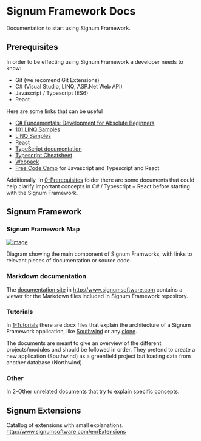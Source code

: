 # Signum Framework Docs
Documentation to start using Signum Framework. 

## Prerequisites

In order to be effecting using Signum Framework a developer needs to know: 

* Git (we recomend Git Extensions)
* C# (Visual Studio, LINQ, ASP.Net Web API)
* Javascript / Typescript (ES6)
* React

Here are some links that can be useful

* [C# Fundamentals: Development for Absolute Beginners](https://channel9.msdn.com/Series/C-Sharp-Fundamentals-Development-for-Absolute-Beginners)
* [101 LINQ Samples](https://code.msdn.microsoft.com/101-LINQ-Samples-3fb9811b)
* [LINQ Samples](https://linqsamples.com/linq-to-objects/projection/Select)
* [React](https://reactjs.org/docs/hello-world.html)
* [TypeScript documentation](http://www.typescriptlang.org/docs/home.html)
* [Typescript Cheatsheet](https://rmolinamir.github.io/typescript-cheatsheet/)
* [Webpack](https://webpack.js.org/)
* [Free Code Camp](https://www.freecodecamp.org/) for Javascript and Typescript and React 

Additionally, in [0-Prerequisites](https://github.com/signumsoftware/docs/tree/master/0-Prerequisites) folder there are some documents that could help clarify important concepts in C# / Typescript + React before starting with the Signum Framework.

## Signum Framework

### Signum Framework Map

[![image](https://raw.githubusercontent.com/signumsoftware/docs/master/Map.png)](https://www.draw.io/?lightbox=1&highlight=0000ff&edit=_blank&layers=1&nav=1#R7V1pc6NImv41jq3eCBEkyfnRLtu9teM6ulw9vfOpA0HKpksCNSAf%2Fes3k0uQmYgEcclW1Uy1QOLM572vC%2Fhx8%2FJraG8fPwcuWl8osvtyAa8vFAWoinJB%2Fie7r9keQ1fTPQ%2Bh52b79jvuvX9QtlPO9u48F0WVH8ZBsI69bXWnE%2Fg%2BcuLKPjsMg%2Bfqz1bBunrVrf2AmB33jr1m9%2F7hufFjthfI8v6L%2F0Hew2N2aVPLvljazs%2BHMNj52fUuFLhK%2FqRfb%2Bz8XNnvo0fbDZ5Lu%2BDNBfwYBkGcftq8fERr8nLz15Yed1vzbXHfIfJjkQN878ZGofzH7fbr091v7l%2BW%2Fg9cwOze4tf8fSAXv55sMwjjx%2BAh8O31zX7vVfLMiJxVxlv739wFwRbvBHjnXyiOX7O1tndxgHc9xpt19i168eL%2FI4dLAKjZ9n%2FId5KsK9n29Ut2%2FmTjtbTxDYXeBsUozPf5cfians5UzXwHOd9ClmQF5nv2Z0y2Xstb9DmjOAx%2Boo%2FBOgiTtwKt5A%2F%2Bhn3r2UJEwS50sndo%2FmOYN%2F%2F6j7V41Oz%2FrH%2BA6DH4voCKmcHbDh9QfOCXwLTSX5K1KF0kW9dfUYDvNXzFPwjR2o69pyqU7YwiHorfFYd%2BCzx824qck6%2BSgzmj3oUpV8%2BR3mt22B5cl2Fov5Z%2BtiU%2FiA5cCJp69UJQp9DKHKHKxx5hNRygqMahA%2FCH9DnzrdKr3%2B9KqIxPcdzF1bX0mk%2F2eodyzkHToO9eEtaGt5y1HUWek2DSDmN2d4muVoEf39obb02e527neK6Nz%2Fsx8KMgIVzyfUaUilalHFCmG1mytC5Us6drCyoluiZ0CGBrwl5563WJBFca%2BcsjzqvkL%2F7GtaPHhDGBoyhVmFB1IEinz3vJklPcY0mm5PuOJGdVhlUKUC28shnvShlY5Yzpi2CIm3NekzqvevC8NUyjNwoyGArCGH9CYcwQUoxe4iqN2GvvwScEhFFBkHZFjvOwOnCZfbHxXDcVcyjy%2FrGXyakIHDMeh8%2BrXV1o13jP2l6i9VWhBpSxmioCFZKzBClUTOoc5i34mdBLBUWZ%2BpQ9T0UFqSA1Owqvr2pYlUWHvWBU0bHQLyHHqrJgKGm6XP6jVS8QrFYRGgRVSo7xg4x5eOWowub9wEf5vluPPFDGfQv5EGyRn%2B4pfV%2BvvrQQEcBkAWnK5C%2B5wqO9JT9ardFLdivHMFxDlOMqhta3alQBUmvU5Hd%2BCDVVTDw%2FejG639rJG3nGVlV1%2FWuYSoEEWvZZt7cWYKXljXFjXps9rnjt6jLMppapQGhQGhrIjaOSgNRNjoQEqjzYCgooZOcVrFtBzRBcQVUeagWBJkCDOcNae%2F5PmuEyzJIInkMvbCb6XuGjyH0vFvWKhRU8elkL78xIKl3BB0pLeP%2F3%2BmrnrV2spR1FjtX1zaiwDU3p%2BXZ2A800XqbkbFcYxHipA6JhAq0fYlQAZb0DrFkxxFiAhAfA3mmRVc1%2FvG5R5ITeluDtQsEPLn9HtiOiq%2FNXjn234jo9DypVMJUWXpVZZtrMG8TXj6I5ADVm8Qq6LC%2BeMtTisWwUnwcmy6bbG%2FKu0n%2FxHukL0cIxwYTovJAM8%2BQsJOhnIX%2BPUPh1%2BRdxhCtywoRyeaevk5dOPj3EyXOle8hzV9ZH%2F3tHXM5XWBKiRX47l%2Fgn5Ba1%2Fff0iaKt7XNPRK6wiJJXnZxG2b6wZ%2FkcuN7KS8zP7Hz4ydJTVi%2BzDIWfgLqwRa6bLqmcfPVcejg%2FCDf2mr2vDx8fbR9Lc2x7hJide%2F7DL6UbTC9dvZ363eWXT9Y11TXI8jzGMQlnXJJlVW4fvPhxt5ScYEPeAUb2bhMFq%2FjZJsR0uwrtDXoOwp%2F483IdLAkC7IjQg3J7n%2FxYuvFjL%2FZQhPfs36vkROllD0taqwTljCl0lawMuRJrNsqkJk%2Bz0pM%2FxJeSu%2FrIyfE7L9HsQalc4xGkaDv905PGa%2BpVD4VicmQsj7r19tSNN0sE3oJz5%2FJ85DhO7j%2BmvMfNzuPCfYEB7vxk%2FBdtHNkHeXiz5yF7cc0xmd5DMm%2BNw99hXlEoCsn5fhSbNKecA%2BO%2Fs%2F8h67UObJdwIKLryE7wZIeenVzWI0xthXnfaQkEsgzSxhUQBRUX8FkUNIoCVaYCjBBywyAlwVCoeJMJhpwRTiMYCt5%2FeoIhz0UZXzB0irBDU6EiKRYoA0rggOxJOka%2FT1Zufb7zovikBFdyv5jNYC6DRRZtv6SSLHj2E%2FRiw%2BC05FeyHIICrExpZwHWbMtolKcC5gkM44is02URhZGdAPV1ZgzhWxhsiaOM0I9s%2B27qw8OAIw7nE6N%2B6k2LOTUUbUJGUMTv%2BmEEN5e3tzcHMw3bOC9UpULwqsxxXugT66hKlhoomBGXa4ZU4ltZ7asqjfu0NO1in5RWpKDx89H2qXGaXKSQZkmqsFN2XBMOjtBVtb511XHil9CCliQr1cxQqMmSbpYygPTqaUVjmvjklLBTxk1Tyy83GKxLEK0AtAGcTTjsQi5HYFc480c08Wc07FKsVe%2BYXUnOJEGzejLQF1Yn1LlElR6%2BznWzWSIXS21G4%2BJpK6zGJarwddO4vhPwIKJobcu6F8ruOfEeRp7bFOuqeZp2L67p5rPvh9KYLd7iFfazv4zIf1LO8F%2FJO8rWM7VNu72gQRf3l%2BZ7mkIzrtKDmF4Mp%2FTwzlkv1kGV32qcxBkFKKz0MEbUi6HO6gtj%2BG4FfLAVraSDvtCog5RqukClpgur34rSRf3urqJA2LeKcqzuYeYx6JbqQlunMjYXKSXHtDgRj3rNxoDih8%2FQ4VwWHY0%2BIu%2FF86vKCquVHCnwuykrNy9YirmF7E1VFS8RoI%2BYHNwEEBHWXdb4KwF30SR%2BIfJ2xbzCKbmehR4bvgSqpDWKPaBp04q93GU1VchS0jWLkjhqk03NL4dsK0mH8xCpotHM3Bx%2FC2kubbj3DeY3BfNujgQKc3aKXfbwbJJZY3CNYPZ%2BIlzQJ1%2BREOMuSmQHpqSkvDAtwMQyBrP5RMAkX%2BQiR8CqmpG42cNBTOaoU0YiTWUJe4xEuhoyXbUnQ8uiSlR0lSNx8t4AZYlDNyIYVOKoE0scpZUDd05yRdg0eqdy5f51swzWHc2CtyU8UjMkdfolUmKx9n4miSuvW3Ra4iFdVUHRMKU5MmfRYEAB0cCLTfcjGk43MDLHgMhnO3EoLO0op%2BiLIkMtTUX7kVI%2BURw%2FJS6HJE%2FlR3Afhx2Jf9AnoiMYMw0KtEmSMc%2BMqCZJpsqIuF6RvKtdxSsCJKCOqKZOFA%2BYi5q6DzQoY2Qm5OJpNm5%2FVdYpoEIomZoBVCX9t3MCgqFWzsukMgycKaNNa39NXb02Mq41ZTJc13DE4BTVsKQV6ix1sd8%2FLQJ%2F%2FZo7315TpcsPLs45Fzz1SjUdd2nLMpRtZC1tbIYswUqWLdN2kYwAUFeqiTVbVJevnKNATAtLqe8cnWKiU8AU0cI45mC32FQgYAr%2BO02ix487mkL%2F7yJvX8y7oOn9wYmBC9ShBd2WEi2vYSl3y6Fw47hoaS77wY1iULjROS3FNHWwFPcG7OCFvIzj0FvuYnS8PADyIfddJs%2Bc4kXvf5hXKzHHXiNnbYep9E7ERIS5QeKhyxIbX6VmF1y%2FNTD8h%2FwSxF9263WJJD%2FSJvo9fs%2F%2Bw6FfsDeHn9%2FDEik6dNSX4DvaIjtud%2BYPkiTVJ1OMz08KGEaCgsqYG2eRx%2BYkJstJIK%2BbVtG9bBhWkpV3ve7XsgMnybgCIbDwYfkByOR%2BU5KnPv9yURfh4BLmpw2%2BuRID2ezWsbdguAc36MFjHMfxwo%2BP3trlvTByazcvafiafZFt72Wwt9nidY3FQq7syHMSZ%2BOLg7aJakI24R0wDBE%2B0qPb8ST4CKS7ZfP4iMLTSHriI4JdtHntjvc2d%2FfE%2FxLllDIjC0UDLwkL8uQnmYQKBQxU2hg8W1D8%2FD5erypNkzgZfrCTL1sQamB4qNWdRMT78CNIexfJCfOU081bOy72fOJA9jt%2BNR56Qpe%2B%2Bx1tSOVPWPy%2B9N1tkHjZ5ovoE%2BxjwDbi4c85aOpqANuz2zod7dqO7TT4ObBYfvB88tv8emJeAr3Hpn%2BjeQnIBAXT7Em3B1ToxFRYjGi8ZqtjFsIDne3AmjVyINyJqKvyvf3Edlx9T2MJilAhr8V5GVLqxT60kk%2BdSiM8RZil79BKDqDBC4CgQqmYtBO0JmLHjuMw8g5h2ZksuvN3TRSxbSmRYkD%2BhWqjkpBSo1sfkL%2BUnuuL9hQ4IpsnFxXj9UaPNZ%2BD2Vu98nadyjE2eVovHIy31%2BEkVwJHx0p%2BYUG89BiQOg280P26uXgZrqNvHV5%2B26GwqfpkZCQltyQIox7TXE8DRoxKOcfG0AY7kCFdbbzv7tOX3%2FB%2FvoXBk9fzlI0L4ijH%2BnTbdBgBs0CWTVvm6IDFyLUh1tbirK3aU1BRcCHbdRM6dj4k4JjwhbbOr%2FjPdezGhloAVvIIZUmGnYa0HqGni5at5OQzk6ZDjOgqcNk250%2BhLQgLjpvzJzRt74znWaGPtGarNnSw1M74Uy2p2n%2FYsmTJMscFIc8xfQbhrEGoybKkUyA0JFnpiENNbuCoQ0OQnT742XPCgKjuxN332x35F4VPREHbxyCaYyYKiS8nIYYDIeYjTvMtiOKHECU3SJFMPmvPecW2iptEIRq0x2Wqat4tix3FaLWvu5gk9mb7qzopo3S6%2BlLX9HZUWWMoKA4h9IfQdj1EKZqulQRM8u%2BuvRBr5elst2cUxYeoqIUOCmWdCucBwPFaq9zJUrQXr78ZYe2atY7FMvPp4mnDDqDkzl%2FxaePlOhe50nIK81K5UwOQIxRUQ1BBNefVFVOBOqMiaF1VBJVSUYFsjMybWeP5bWB99kJe1xVJp6V8VxzpehWRgBkmPDSOWNs9S0EjCVYkUYxNL0jLY3%2FfprG%2F209%2BlLZXYX%2B5SVqmJ61Y9v29KJSyIxnFRy2GCGsD2dx4Ap4s0oPPq11daNcXtcNQy06ZtrV%2BdWTAIvcw5dLiNulU42NxnT3QhVKZgsSK4QXmZwagoNgLyDUoEaOHTlooyh8kGZS%2FpdpgB6tVhHrqBZy4ee%2BCB8y7lHE8zEVO4f7SYlnJ1pDRLUs3oN1WexRwWSLgasjoRy3UKaEI88BWiTOb3EQGqx6gxwcvrl99%2FL6cPIbB5LCOA6vqXZQ3MVMUi2NYQ8Yx0ob2HcyTIYDDyZLShhsFUQecm5ctFjBRmhY6CUr2d4Dff2zj34SCvEh9o1ABdC0eDyvcicYDhbZ878ZGofzH7fbr091v7l%2BW%2Fg%2FMR41P1ybSrLSJXBAz0ehiJh5Oi8qNg4Nhy0aDMlcfygYl963qgobAUH26LskrZwTIp4RYs%2BLlGQTIqxyE3HN5lyD7GLJ0c0r2Qff8U3VWRSmaOI0naT7b%2Fo5kf08CkfTiHUAyZObunNQRVWNFzAQguXce0cbuWqkr2FiqXTmsxq268xcbtAmSN5q2H1hkDbbkjb3dJmMg25XtjkMW%2BfvNPojp5CCN7swpuUgof91xkhhCHxqZRlU88PLX%2B0pIaUEupaZuycdslmrS5C37bhpcpQ4GMR4L5FNsojAsvCxWZE8Arz75cE0Vrs7jrrceIlXE3sYOX%2F%2BFXjn1%2FuQX%2F07cuQnYkwNuiulPxa4SPSTb39EK4XVyyod92mzXaEPcsO5V1qtHkqSMiPCC7zYH6r2nrxPugwDB7HLWpyZASxMkQNAh0itictcsVBZJORQRy6P%2FqzV6yUJjVz1GyXj1PwfCAzMLbMlU01sgdw6PKpSTBgD6VAOHtUBeMFxCw6%2FIJ90g2BK19xaB2pNKHyEoVVerA8sWSi94JA0kLQpFElUG3iXSJAogTnb6q%2B88hoFPVuptcJbsVcuSYuhKdRHzyWJjZQ%2FTCRUKPTdMnPkYNPMRzJtrXTcoa%2FSVsiyQunsDFnNvWtMRKn2EfPgIRZZpPt4wC02hm7fS17iolCfujx%2BBDAt9ZU%2BG0Wsk%2FTerZG4f%2FnTs2F4HD%2BRbijwncEbRappcS6YtdLGiBJYhk7JvqqeCQtElUpglyleHvJ3HEK0qZtBQav7XtNlTEq3bb%2BwD%2BLQlVf3JQavFHsrGUw52Wpru9f2KieKR%2B9aSbxoiHfIH0l4%2F2KVORKxy%2FXLoXVbeOLdz3cTv4Z48QouX8fGe%2F0KE3gbXRn5XaSSALprm5ZHoPP%2B7ZQ3G41hz4t4jzpE5SJq%2BQuv0e1c5lYUW57XTKYs9vnaLeb8nMlaA22SkTcJtTqTc2HtNX6P6aH0tPBqj8yBvtd6Y7w2UsQL0guhRWRPuk%2B%2Bsd65IpH6m%2FgEgyrx5LWhYFBwmu%2BP9A5iCQN5irauJOLyVATnNjaZgPIM0MrpK%2FtKo%2BR%2B0fkIEspQs4bCd4gT8jkVDNSxqwXjyCrueexu19QcAjbLOTOVwWyD2AG2YtkBJ3ONq563daqneMWH%2FskEjklxwT4C8iL1N2i9s%2FXpRlwUwSVSoeDvVbcEoUYrV9xwlottSGLwO1TzHxJjzu4tWSyVG%2FwdGVJYKNaGq2X3QzxvSNDmJoAczRueiaELWSUlQtc%2Fevg0Jv6L5bvU3P4KJbR3jbOuII1CdFwJVPl%2F7GCJewHMUXI3Qb5MHnMLYGVtb7Z0n1eiMulYtGdXo2Xo9RbeYC%2BnmgaBQbwEflTXFCJI%2FYTi%2B8Fno77739w5lPzgjPUe6MT3UCycA0KiKaaWfsDHQqUQTk%2B6bLdpsFuhUnNWgBx40xp%2BHKH%2B9xUTgx2JeqxnlhXMzFz%2FcP2LycnaE6WCzMUy8SZtN0jrasSMU1Y8kmkf6YGUxBNPDlSHzdzv1qOYahsIOw%2FaGIaQIS%2BdUU3BHF43a3hyy2YPXaI04ytPpBnj2nYbzAA8nUx%2FwsnyGSx6AbGCNyPSpWsmXzCFVpmxyyzxdm4hb3DmRhtzsz4WinYMKBQPrAUZPGgWV06VblqSUJllTGYiiWWnAMqsNs1Q6WN2oqeSZedQzDZh8BdkGcDcvyOHOi%2FxASPaXN8Qtmcw7LrfkxcMH5JZshzPyDuJw58Q8BfDtLAaTm8BZDDhq12MA2fBy5ucraem3DbHlU14SqzldhNtkfLh8Ecg6D8iSfLb913ezLKZAFg%2FgUcqAyzJ1Gs8b8WzPV2GDggrb0doZHWWUe9HOFFnRpTyTulDQDMnU5eIPdbN91RAoclUvHMnLymp2xOyqMXnfXQJUzrD6SIBSjXSMzR6z%2FfToMwjya3v0LYCsSmTKRR1%2B%2B%2FRS%2Fnjdoml69BVXFszTUMt86T326NvnYBxIrub2WuuQXN3dHaey7ri0lcg3zCc6%2BsFFvdeHazJE527jNyinhfKlT9TE7bLvXSW%2Foy%2BaPnNyfL0XvG8v%2F7FPyDlvparjo%2B0XXoT0weQPXR%2BOuiV9fye6uv9o7N87EWWLTHqRo9aI9LJnbvlGucAC41L%2FpeHG6nezKW298ZliLG7f%2BWAjzMdlKyAVlv9w%2B%2FeBHkfiErGR01Y%2F7KJtNuR39OAR4Zb0Ri7InNzXVGmReXvmqnAVlatD9ps0lSUcAu9Yqpqu2pNcNejKTGDmIxLKhjevbAlAkP90wPF9TXgfP0zMF7QVyvi73LR3JmFhllBK71e0rdOQXWVOgV7oHnt8clF4ceHC2zAgsZB2u2GwXh9Kl58LwfyK4uSer1HkhN42mfaS6D03L0TJynKbyY7kY9YaakYk9R3ZZBFuL7fe%2Fr0XdLXfJUhb2pA2nmtYyyFGR65WSO8rF5%2BmLYXT5JTfh32UjmnCaFd4aE8w8QMvit%2BA4fkS7GcU264d23v5JqMiDXwayoxDhA4LO6ppbLICYuQ4pGp40qYQnRnFM4W46TgDS8CiA8L962YZrOdPUBWVMcjvflYyjqc2Fu9ZVLANmUt4CkojkwXAdR7wnJddnAddKEZEbxzWsZC51nJrj6h9aVTnzosRp1vo5C62Lq608VVRzgqLUq3xztVRhmp5%2Bii3nwvdNHJIfbSNZBPSUSvm2EGIz1ewljTVNGGffAqPdtBM7OCkVFl6tUTpeshpTKes15p0H1m%2Ba0cZTrEVDDLm7IXTuO44GzU%2Fyzh9y%2Bpw%2FR1h4oziiNu5LPlR9osSQR5uzjaLh4p26zjp3899rtL3hx7rHKCrldZsM1Au%2BfL8R13It046f0erdTq6enqdmgTCsmmov6KYDR7OREflvTJBYaYPGY84BSWVyYvhKancvJh%2BlFRBkZWX0b6BvlSdihdllvkdVfBfyhEuFUplR2rFjnEmqxed0hoTbrWRmg1ASIUSdMH66rZpsBCafPKry9hlDtBTP%2FPAebM6W%2FPxlI3LJq5HYrS5CJO2h3eSLvHy%2F95%2F%2FcKQ7JzyabsMHGidT5uzrV4GDshaPr8gz3VV0s0pGgzWzo5NFIT%2FjRJZnDx22LNaYFgOVAwduA5yZF11kKXowFi6yFGslaMt8W7NBI7BKg6VuyKKA%2BdmRfWGIWOtClRVrW3fM6VZb1jajun2pC5DhVKXFZWjLPOqBIf1SBNv74mgj7lVUewpZ%2BxR2DNmgb1kstiJgI%2B9V1H0Den%2BO0n0QXlU9IlpbMo7t5iS2dy1FlPHCsljTBxL0MRR9JFqCiE9345u%2FNRXpR%2Bb8thg4miqduiAYUwchWPi%2FB4lQ3szY0beFFGhGds1BfAHtGuU%2FuwaWTJVSJk16vzMGuL7%2FOSvArz3M9osUZhu7N2ygi7YxLdKeVm%2FhSR1J379HuzyGtTeNAbLAAZUlksZKjaArmE6GlRWsq44igaRDYGzMgyDVJ3RGsN9EhasulelWExFsAZUETo1hc5t%2FUPFhsmfnpyqmlAocJqiiCKjI4Xw6cPNGNIe6gQ3AY20V7jRPvwauPF00t7gJihl83ZV82iJsVfx%2BArfbNTZAlKHAgD554HbYxiGoCoLzHn1K1dlOC34qDjLFOBrNxWF0yOziLnzw07KYdi5dvSYvEuQbXyzY6wg%2B8kerCONhEw1z8wbHJm1o0mQHTqPWbz6LrCTGfWjhM%2F3krZyD%2FR2ek9YBL8IyWDRZE%2FQLINr7J2CAuikE8dEyxUrYV0bmSunJZsl6H0IbddDFdAbyNZRT42qTFC1bhcarxMFrxJcG9F%2FBPMeiGdBLcgrOSH6Ih%2FqGJ5mCvI0rPX1zdO6%2BXvoRKpF7lkSnsNMH9HW41PHdK92cRz4V3bffvlmVntLDkqKYPJbEOas5tvgrPLwnBWYFo0ji2Wt3CYbo%2Fbczm9qTlP3CEf88ej58zRwOkqFwjAqjKHCyz%2BIYSTq4wdm7z7%2Blupnv%2Fney3zHree7X5NiguibHUZEpy0yRZeNuchHz%2BczeTeJkZrGPD8m2FvvNn628TV0iy%2B%2B2Q%2BeXymfLLV49ogT37dT1lseZM0dmj5BSmxJ0OxXQNR91qO3tqWA2TvXagb0tRUwfajnVJ%2BmhWqwMkTl9ecwR1XPJxEZlTEBRpkVA0lONN3WaaMz19z5IqSQGn2LEFM0ExYqxiw8GJhv9h2z6uq4ILciqlWbovl7Z63apI0zwFOqe2qsfQRDzGnsNMZIzpztHcPClOlYWCeHBYA65ZHL22%2FVDjVR8snbNUf05bBIGdvnwCW65yyYbHIvwlxWNDJ75rJAUQTYLDetsB82O52l%2BDZsxO1uuSaNwOXLb5%2FelH1o9pjw%2BxbtQ8gpmBzQPuzS1YMhK2Fi1vjUglc8c2A3NcBgLj1PksgfB94BmA9BaCCLHtu7tSSLfb%2F9mn75x9Yb90AmdNLvgtOxituLcRwq6aHPzT02DDz%2FoSy%2BxJrcDFuz7yTS65Z8GyfAJ5LLRSt7t47LYu6kaW%2FIhnCn3MSCoTpeo7iiDqWSByiPaKwrKptrP4X1Ppv0voPVKsfY4qLJA4XVPpNUveLOB%2BtRdJwE6OdeVpj7tdCLjpiD0mQAUc%2FjFDDc%2FzAHNnNsQDi%2BY%2FsOWne7dcH6iYMLwRVkp6iP0bnjvfkXqL4RC05YS%2Bkp60xUCkxSolhy2cIk4bQUwwJAvZh3DGsiOSKe2TA3OdLU625%2BUgG9bPHicUZNd%2BOuXT1j7YSAsw6ipukKZz4%2FAp9ncil5fJ7Xg3IwPg8swNDg5bdPxy3dSTZbo80z0fkUg00oVuSpo6ZzDZoeka14hJy1xOVs78neR9L40D1lZySZs0LtU7fbduHZXputHDe1uZlrEKqTyopiY8LqyTkk2BS5JyeQZp7MXKMSSSZOY2FvSTCbJXvv52wWESsE0uxL5ei6MK%2BErDTJGrT5RS%2B2P3dkxL3ziDZ256Dg%2BJMv%2BArF9ZK0ulls7O026X10CgMuHjwfJTRPVqD4cLXz1m76w8rSiPW5U%2BTZNbERMlazxJg%2BaNigPMZG3sOsrILwxrSNOU5x0ESXolVO9GaSXehHaiYE0GOL%2FDeY6AI0OrDCCbkbvAb6Y%2BaDCZprCU7rUzd7OMvRt5P2bO6FMnt4nPmQ80XezroDhffYzHpOpnhfFG7JdFYNxxiHPfnUhyTxug6E7Ui86SxH3w6xy9BLvLPXY5F50yPNiszrX48AqYvasDMn9dy1MrgwP1FST4y7o0m98SxH3w4Hy7QJLUbCjbfagmm0csknoXLGSFdl%2BeDd7I59a5i8dk58Gwabz7ZfHsi121%2BKZP5mY3HLA3HzKpfSOXpx%2BLdfgoltH3gHDCjENacrgdlnIx%2FIJm6bHVTxIAyXjczhpry51dyBmKOmI%2Bd3cIKRjSxucSCykSHrdLLNlNwt3BzgMGZSQWzQFoKWzYQYtmW9wibWTAHk2aRliA59UA2zTHJktlZT6knPI%2B%2FEMZ6p7BMG8TId7TPyd6OLbDp6V7oXYZNHExTe57AdFth0JwRuETonbDemz%2F%2FtmD%2B0x27utg8nDrm3f0Z9cW3Nmt7Tm07Q2ima9DQwzB6rK9%2BTtcO6iUe2dkZr4TFtFmZB4sExPQgGSWAckbyZtyBA2KJN2mfu%2FB0ozqOwLXh4SZe8TmczdP72oPoMlGJUILdMjlTCBfvVEarRJHpRpXHDRC92ML1nIq64cmRjadmuqUGEHHe5dG1z6aqGs1pCBHXLWLkWcokN08oJnPeha%2BCeoo3Yz2pRA1flqEVgeicwOL6ChU8bIXrwUmlO87SSDB%2BcCM9QbYYqVEWg2lf7FEFc5tMxzz7dqSefKbl7fejRvApQ6%2FxwDcN5%2BwotqHmRyTxCYsYbmZVWxelxs9IOWj3iWD6BWWnJ8JxJGo0XY3uKWxC1tRXRRKtz1EFRabGryRzH2dRjexRr4umRkm7CKluUNaWBL55wuxo%2BzzSGE%2B5QkCEWI9lmUnuvTtzEYQ6FuQOL6inltCgsB5DTnZJhWCtK0xvm%2FzUd0TZ95qAiMU03%2Faom0aaLfoaAsyrRTZXg1h2%2F5aLFL%2FaT92AfFxybV6iLeiIBijn35j5IJZpAc%2B4TKFnke0HTnBpeuCj9%2FslDz9%2FCYONFWcqIEyJ7uc428Gc38PHiJFtE68FI3qb5JacSJmlNUfDOzFliA2GJ5tKdHcsVgrPowbTcvty84S4jJ8JnHVk5MZBHpV1ItEQK3DyKlEz%2F5WFNP45Db1lqqVUTn8S7yzdxTFDDXmPKwJ8d5Cdm8RUh9CgDBw99WEVVNdKwYZvb0uTkpENGer1G8FVBu7Qd0%2B0JXCqgwKWrKoMtYHKwla92%2FzELhdfffWgcneHTD3w4SS88zqQMFvFS6nu%2FD4Oeazu2z%2BjphB66rfiA6KlTG9M1vEuaANWZMMIqpc5DyWVVDbQ3ZEX9ZbSdkUpHnn%2FfBIJsiVpL8DwLVRTuEFpUYFZVNDH%2FgjGmHpc3UXv3HZeZElSOO4hr6Q7XchmyOvb7XBvGDTH92liTtDg9kXhcTbxH14tiypFqJ2FmXTTXTubBk8ETdgy6674GKZDWJOy0jq4YdIleTkW10RWD7sVJHdE2uiLK5%2BptQJ4reg79vf3ULXYevTG7tNJTaNmtGIAiNJMVaKCnhpmiI5aUs0BrTDApEkabY%2F3lyRW6URaEQJKBNbYgFB3vN17mqg7ozNU8W6ZvQVh7pVpBqAO9eoSqmBcjCMKmUYbzFYS9TroYRxo2T7U4y8IRZCETYubJQp5jcDhZmEveqdLkJFnWq6YT3IuQ6adYHGsa9ijXVNGct6EMvNbCyKJVPw2OIVryF3VCooWkX5yWRBGfb3uWLCNIFpN2tfAkC69Gr4NkORxy%2BhhslsHFtIGe5B5EIz2qaAnzOdLDRnqgJhjp6eCe7h7p0XgtAOslgDDv5s64IaNhsg5svXBCfrS1dWQ%2FOUu53YLIuJwrz3fTCTdpODe55I9iM7sT%2BUPyYn9J0wG%2FhVjBCuPXillUI5v6eANTyoJe8%2B10ShYMnG%2BnyrTLG3DCtNy8BL39%2BClRSlVGpNTkRb8VUl3h%2Fb9i0G5T%2BHDydBNsYzDtNn4kSdKZNE%2BJNLktJvshzYNzCYfMGPqB6e4qeEnR%2BWW3wbaxU97HzyHa38W1HaMf2Jz%2B5jk%2FiTqYtDnE0scNnv07LyJ39gFh%2FTATTM4jcn4ug%2Fpyj4l01OI9i2qo2rnWqbuGqolqqAD0oqLWUdfn3Tr2SiQ2EfiqtyGMQNHaoTMCoUGHYIQROGzDvBsMjI8ZS0y55WQ2evVGhEF47ll9BAhlQRAOW%2FKZ1aHF3rYHJYNbTXbJqU6bi%2BTPnx7vFwa9aN%2FhM%2BhZ0I%2Bch9zgGJ0H76VvRRiIon1yz0BkgTiym%2FQwEH%2Bkhb2TIjC5B2HonT30R0BPVPCPAb1rFNve%2BH1GqthLb0IYfKIjz8%2Fg44SH5qR1fkdbZCdImRR%2B%2BW2IAlAXHTV%2BBiDL%2FQr%2F6By4HxZ6M8Fg6U6EYXguiDwChqKGyLAw%2FI7wGoUpBCZDYPkmhMGnnMHXWQgr6iyE8PWrj9%2BS8zHYbPGr9veDLniRyHTPB5I5urFjz8Gn%2Bv3TLyV%2FznJyZw79PMJYPkdzWmCZjouKKpQ9RXME0xj0rES2lMbwn2AXftxFGL8UQhiQb2x%2Fl8xGSRBeGzI%2FwwEytWSDwkFw7Q023fgev2n%2FYf26iF%2B3eO3wY6c5Uh6KmAU%2BV54dPxs5d98OXcgF6TRbGlUDDyAoHpSTLuV6T%2FwEpHQfYUdfSLdVwjykWI0uDqcD4d2lM1JHsyg%2BrjED1KEF3Q4Mp7Exw2plEswx3YV64UZUW1UTSpx8urziu8yNLCANllFnsJ007j0SDjvMhpKcOG5HpjVakW%2FIi%2FEce32Z7d54rpuyJxR5%2FyQu5XTxs7IQfFbt6kK7vmBaOfEYQtOit2IYLdZQpWeK6Jwu%2B4rMkSh0K4MeV5CduZSbbHKM8FJis%2F28gIWGCCmVQLWYBeTW1A23gNYkreffvJQ3wThSHivGdSMv%2By7XZq6UK6%2FDVsjlb7LEYT6GxBt4tYtjMmdyTCOkx7zdOiNkmfztieMwo%2FsgZEUGt6PFcC2aTIVZ0O9oEzydF7TLgirTL6ilnEXIECJkpNZXQDUoTNFN4oe2FE3WK3Hr%2Be6ZH3Rh8KItiwZk8NYU%2FKA8ZsuoNPZZyBLYN254e3O2juExmQHe3KdB7Z0bHQky1nXwbw89n3lGFx1icp4BZZ6zkFrE6NHeko%2FehkySrCxZ7i%2B4I0v3Ddv%2FyQh6eL0MMBw29Wua%2Bd1WK47PISaM5yq52GW0TaIsqasi31h5LwRSV9n9XFejebvtOrBd6dn7iVmK69lSED7g3WR7S7bxZyfYbDAK8Kf4cbchET0S6EPkH%2BnLzY8%2FPwYh%2BvMO80EpeiLHAllRty8L9jtpS1qJUzyUAaos6%2FrHj8U3f2SLrbLQvTFuzGtRb4kIi6LcOwHpfh6Tc2o9%2BVYAtCSgVmCNTR1JLv0BDMYxnqWcj1Ram5f2DwB1XsH%2F%2B4O6TP7v4n8%2B%2Fnn%2FaIfbP5%2BD0N3Y4c8M7Brp97%2FgfTl7tFPwpsDfB9pVVdKMCtp13jwaXhOV4XyJUOY1MzppZDvrYOdKaWLGLkKhQwry%2FTjL0bCjCCVpFli91PSkldUt0BTVABgemJEbwHV0OymQthYAIH1hLS15YSMTr5a6UoEDz1gGtPUJFI0Xm%2BLFNZQOs5VEscxrfnzaWHZ9aRUitMZKwxM%2BIAgjyUckX%2Bh5u8iAXTBzgmqF9EPFTJq8yujv9QLjH9%2FSghw%2FV9jqwLVXyzEUDoWemwJ4lnehalfyOwxTyiNBAwCX16z0pIHrAsl%2BjrDdjU%2Bacd7QjT6R3xKYboMofggRRuifCTR1F6k60Ja261qWCrBoNJeYDdvmyrE005ZXqgxdVwVnDCuaSmOY18qDh2FFVgYDMDv65MQB3Eo%2FJlu2keQe20688DBnTjTiGSJ1RPMOqBKkC2a5dYpAghy0DjbqDMr1Axez2vCVnfng8urv%2FVDzckfLxhJyndsnKsv5FetpxOZdVFGUubjKcMl2MUlJtRkaPOdaFbmH%2FWt9cc89CPXe2CUTe2MRqHKZ5VDoA2wuby2vdHbh%2BvUqxO%2BdeHqbnKBVj2lLl%2BiEQpNadoozZYlBsqRpGpA1VdcVzTQMYPSDEKZntsbJ0DI4CDEHhAhryFTLBU6dR%2BzZaQUlmsxBSe6qp1ASBkS5TNSEhdUTt2Ciqpy5iiMzC9YyyJBw4z8UfZ7OUBgcCgZg0%2F7GhQJntFMBhdgTTLp9V2DoKweUHmcIgGxy3F3jwiHXGs5qxCzVCKhYhbu%2FQZEwOnQHqi2CRFFSSIgJ4LPtY8M2TE89WP3i77G3zpjPLXtxaeOm12%2FAsmjJ4ljFHyDP9ThQ%2FOG4aGkuezJTjDwpP4OPqrPiRuMxmH5qakV5Dmu6fPEc9CMgLcdIW29l8oXjJHUMulCawikH4FE5HCqtBiqs842sCqmneg8rYqkCK8KbaDvgirAOJrIi39a70F6%2Fk3WBQG5eF4VXS9thXerE4T2yQ%2BeRtGQPg%2FHbQlFXr24LlvND5Y30xSNZdQPXb5tMkhzHftfG74ybtEOuLP4kLZppOPJvSxiX56Z54olutBea3zhU4%2FDC9nW83dU7yIuLnE3KTiblED4pqGmGVI2oQU4KGU%2F7BKoxmLajsrD5nI1LOBeEM0X9hkBB%2BLj1xFBlPYvJxzexaCVC7M03LKt0zAiw%2FNwcdw3ZQAFK3MKvbEegEK0Qfnyn1QI3e4Lf1hIrdOoCj055aTYddEnRNWYbN6DNErlEsjKLjMSDAu91iensFMVgqRjwclg7LHGdbXBlR6RzSjWEM5hRsL%2FMLblwvinoptUOd4p9K9EmyIk2XSV%2FWY2wD5XAzNXsDIe8fopKniJ6ZHCphdX6ux%2FZK%2FTJx18PPU8gj2XfXtuxvcTAlMoXF0WnaAPZ0TxsGmuhFB2jegCOolJxSdPkeD65maDtbYHWwPl969rx0E6OOuCkFxcFjvLegVMMUp8DcK5ROlpnEuCkFxcFzuzClqMDh9fJhFs%2FYQ0JnEt34%2FkefoV2jB97JORULiqKGNE5d6N1OcyL3UW6HPaBIIPqSGXyokLDBboPN9C%2FeUJJP62D06nHQde984g2pK6gfGeiKBMNGY3Gl0wRlDn4T08Od4vWjESj9KOmU%2BgCtben2pWpMJhELC6eD744wb5JzEWpQYwsaRcN3WFevPj%2Fskckn0tH4a39QWQjP6YWe41tWaCe%2FbKxLQvIy7AGbxJVZLLTal7PbQaBRvXNtjJD5Fb0AFOrHHDRsi1hbfj%2F7%2FV9UgCLuZKflM%2BOxb6zCxKPVbEhrCUIj0IR4N8tY20Fd2%2BMtTkO0pLCOxECVziJulTkoCoeepABgNI0LI2VAZDXbWFcGWBMwfLreKrRxFSnlxUJlGplRc7zJVk2K3xfxVz3EOcnG3QrsWOkgTqxNGjPw6nkGSCragMTp44wDfViACb%2BLasVj6Zl4tltYJGyZ%2BdOJMTOezT6zux8j09ORc6A%2FLwOnsyYoRJMedOEjp1KjUmZU1L8Fb%2FJ0HPRh18O1hXPXfGx3iGl9EIcNCu2ZkEbeXwxSy9co7AH%2FCcl9al4lpPvnrPnId%2F6Qbghs45o%2BvgVxfmMA%2FwAcrH5DQNk2inul1tv%2F3pKI7SLfYJSxhgy%2FOUa1lKWacz34VpEel9OH8WizF0lN8mbiEDrxTktqPBzmqBOYQHMQJHP80N4JzhC9TbMQRRqRv9Vi643eYmwRU%2Fd6dyEu17Z6IcnxWHSsZTmSZcYQa%2F%2F8Pc0cyBLP8iBiBzeitO5Ijup9pClG11k6Q71eRQW5VQyOM29oMZJsjZ7of9aJ1SHN3mYl7%2BVRBueKZ%2F%2BYZUmFjiHQNhKbtDOSwY0PRV2t8DMNYrTfSl4FqRnlbdKxpRuwwATxCYi144TKtlsvTVaxF5eVtaALeV9YOuQdBkNW4DKIuVU9fIbvg5ssgrA5HBuw2k1c3t%2BfpY26B%2FP9uNglzXQLBrBhkG0fvXTzoK3T%2FhYQ5Fld2m6ReB3F2%2F%2BJE3gdvjur6PA8RILY%2F9doZM8o2X1wiHakhcQhK%2BL5M6i2r60AFiarqkkJHhrmisENFNeGK6ukya01sLSlsZCw3dmLqFjAuAyJNN72UwX%2F2tbS%2FdoOivHc7kjpwdNWBpYHft8f7Xz1u4PO%2FopRLKHw%2F6D61%2BqaTbrX7m7ezz9S%2BTVmYczm0%2BL252ZTiemY9QQwkGmk%2FOX8XhON95gvhOtbwiLQhwY%2Bbe5j2dGFkUx4ZW4ghblukziD73EOz%2F5XrzfunnZkpgbZma3HloLee%2FNw977N4OxISyL1hgzlNkaFoPpQz%2Fuf0U%2BKiX5NuhDhzsUDK0PqTLVAAXImsSt%2B%2BfJEEsyein9P0YrMg479M5a0TvQiswacpinVtSSQxiHOcSbkVhDaEXiwCiGxrDhuPH1IPxbTNfygs7ql3%2B8brP2hWyMel82S9Sjr1uCMC9p%2FU%2B2P2M9KZ1rQbYkSRJSlg77194M9IZQllpDL59HnjdX3AvXafWl2yDc%2FLpXQ0bsBUU6PZH%2FFncg2vbJEk3RObd9UgHTYEAXhN2w%2Fch%2B23nOT4yAn0O3G2Bxt7%2B0IOCythtnwAlJWFgNZS40zmwgyPWTDxzOnKSkt6aY1%2FdubBTKf9xuvz7d%2Feb%2BZen%2FwMXcmgckeBmyEBOKNA%2FgNT8ZqDyCuyqZmTpRcUSxIVZwNuLk8Tpti9O5pOiTn9dG5NUOA9fDKZmW1lwBYfY%2BppyfsAUglUK%2BUKEimXD%2FR6EGCKdPyeRvsWemBwsu4FCldhDQz5B1hqm9N%2BaIvGdgz3UaudkUbW2%2FQrM1ibxA274kEKNzdX%2FbofD1ByYDP28rfrAeu0jeTS88avLuXrG59TDTCVOlBt4BCC0BoTNkN4D9iPu2%2FSMaUnY18veAQ6EH4UQ3CVhAXmcuc7B%2BqXUQ%2F4xi8u7uPn35Df%2FnWxg8ee6hnPbDpCCSt942Ox5wq0Oy3EOSMxY%2FknZjfxMSww%2BOiigP%2BSrA%2FxBeja%2BDnF2YxItuV%2BTOkiGzSXxI9vx0T3JMTeL8oCSZBQcs1TAdVXNd01JkHWB24iKAVKIjWaZlOCq0bAuR1paMgojtj7%2Fxf9LVbCTSw07w44hUljWjbV69SDMFWTZtmaMMFM71HoiU7rat8Wbp8mg0j1UdR6NJ5lYQl6UWft%2BPnwOXUOvN%2FwM%3D)

Diagram showing the main component of Signum Framworks, with links to relevant pieces of documentation or source code.

### Markdown documentation 

The [documentation site](http://www.signumsoftware.com/Documentation) in http://www.signumsoftware.com contains a viewer for the Markdown files included in Signum Framework repository. 

### Tutorials

In [1-Tutorials](https://github.com/signumsoftware/docs/tree/master/1-Tutorials) there are docx files that explain the architecture of a Signum Framework application, like [Southwind](https://github.com/signumsoftware/southwind) or any [clone](http://www.signumsoftware.com/en/DuplicateApplication).

The documents are meant to give an overview of the different projects/modules and should be followed in order. They pretend to create a new application (Southwind) as a greenfield project but loading data from another database (Northwind).

### Other

In [2-Other](https://github.com/signumsoftware/docs/tree/master/2-Other) unrelated documents that try to explain specific concepts. 

## Signum Extensions 

Catallog of extensions with small explanations. http://www.signumsoftware.com/en/Extensions
